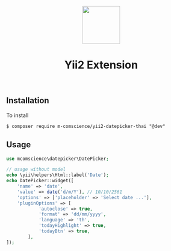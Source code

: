 <p align="center">
    <a href="https://github.com/yiisoft" target="_blank">
        <img src="https://avatars0.githubusercontent.com/u/993323" height="100px">
    </a>
    <h1 align="center">Yii2 Extension</h1>
    <br>
</p>

## Installation

To install

```
$ composer require m-comscience/yii2-datepicker-thai "@dev"
```

## Usage

```php
use mcomscience\datepicker\DatePicker;

// usage without model
echo \yii\helpers\Html::label('Date');
echo DatePicker::widget([
	'name' => 'date', 
	'value' => date('d/m/Y'), // 10/10/2561
	'options' => ['placeholder' => 'Select date ...'],
	'pluginOptions' => [
            'autoclose' => true,
            'format' => 'dd/mm/yyyy',
            'language' => 'th',
            'todayHighlight' => true,
            'todayBtn' => true,
        ],
]);
```
